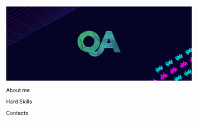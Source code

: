 ![Header](https://github.com/Vitaly-chek/Vitaly-chek/blob/main/images/QA_1.jpg)

About me

Hard Skills

Contacts